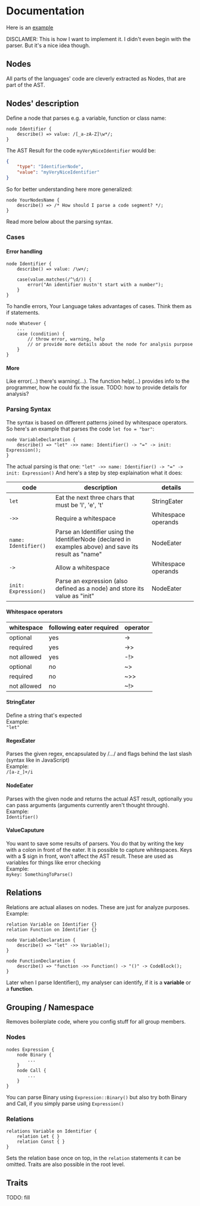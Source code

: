 # Documentation

Here is an [example](./target-syntax)

DISCLAMER: This is how I want to implement it. I didn't even begin with the parser. But it's a nice idea though.

## Nodes

All parts of the languages' code are cleverly extracted as Nodes, that are part of the AST.

## Nodes' description

Define a node that parses e.g. a variable, function or class name:

```yl
node Identifier {
    describe() => value: /[_a-zA-Z]\w*/;
}
```

The AST Result for the code `myVeryNiceIdentifier` would be:

```json
{
    "type": "IdentifierNode",
    "value": "myVeryNiceIdentifier"
}
```

So for better understanding here more generalized:

```yl
node YourNodesName {
    describe() => /* How should I parse a code segment? */;
}
```

Read more below about the parsing syntax.

### Cases

#### Error handling

```yl
node Identifier {
    describe() => value: /\w+/;
    
    case(value.matches(/^\d/)) {
        error("An identifier mustn't start with a number");
    }
}
```

To handle errors, Your Language takes advantages of cases. Think them as if statements.

```yl
node Whatever {
    ...
    case (condition) {
        // throw error, warning, help
        // or provide more details about the node for analysis purpose 
    }
}
```

#### More

Like error(...) there's warning(...). The function help(...) provides info to the programmer, how he could fix the
issue. TODO: how to provide details for analysis?

### Parsing Syntax

The syntax is based on different patterns joined by whitespace operators. So here's an example that parses the
code `let foo = "bar"`:

```yl
node VariableDeclaration {
    describe() => "let" ->> name: Identifier() -> "=" -> init: Expression();
}
```

The actual parsing is that one:
`"let" ->> name: Identifier() -> "=" -> init: Expression()`
And here's a step by step explaination what it does:

| code                 | description                                                                                             | details             |
|----------------------|---------------------------------------------------------------------------------------------------------|---------------------|
| `let`                | Eat the next three chars that must be 'l', 'e', 't'                                                     | StringEater         |
| `->>`                  | Require a whitespace                                                                                    | Whitespace operands |
| `name: Identifier()` | Parse an Identifier using the IdentifierNode (declared in examples above) and save its result as "name" | NodeEater           |
| `->`                  | Allow a whitespace                                                                                      | Whitespace operands |
| `init: Expression()` | Parse an expression (also defined as a node) and store its value as "init"                              | NodeEater           |

#### Whitespace operators

| whitespace  | following eater required | operator |
|-------------|--------------------|----------|
| optional    | yes                 | ->       |
| required    | yes                 | ->>      |
| not allowed | yes                 | -!>      |
| optional    | no                | ~>       |
| required    | no                | ~>>      |
| not allowed | no                | ~!>      |

#### StringEater

Define a string that's expected  
Example:  
`"let"`

#### RegexEater

Parses the given regex, encapsulated by /.../ and flags behind the last slash (syntax like in JavaScript)  
Example:  
`/[a-z_]+/i`

#### NodeEater

Parses with the given node and returns the actual AST result, optionally you can pass arguments (arguments currently
aren't thought through).  
Example:  
`Identifier()`

#### ValueCaputure

You want to save some results of parsers. You do that by writing the key with a colon in front of the eater. It is
possible to capture whitespaces. Keys with a $ sign in front, won't affect the AST result. These are used as variables
for things like error checking  
Example:  
`mykey: SomethingToParse()`

## Relations

Relations are actual aliases on nodes. These are just for analyze purposes.  
Example:

```yl
relation Variable on Identifier {}
relation Function on Identifier {}

node VariableDeclaration {
    describe() => "let" ->> Variable();
}

node FunctionDeclaration {
    describe() => "function ->> Function() -> "()" -> CodeBlock();
}
```

Later when I parse Identifier(), my analyser can identify, if it is a **variable** or a **function**.

## Grouping / Namespace

Removes boilerplate code, where you config stuff for all group members.

### Nodes

```yl
nodes Expression {
    node Binary {
        ...
    }
    node Call {
        ...
    }
}
```

You can parse Binary using `Expression::Binary()` but also try both Binary and Call, if you simply parse
using `Expression()`

### Relations

```yl
relations Variable on Identifier {
    relation Let { }
    relation Const { }
}
```

Sets the relation base once on top, in the `relation` statements it can be omitted. Traits are also possible in the root
level.

## Traits

TODO: fill
